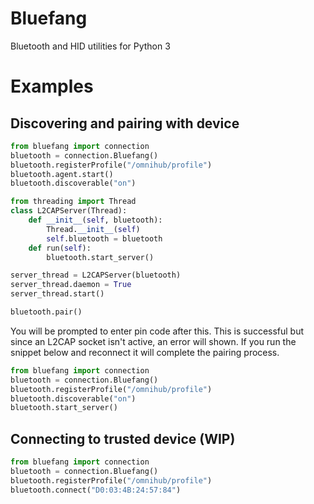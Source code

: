 # Bluefang
Bluetooth and HID utilities for Python 3

# Examples

## Discovering and pairing with device
```python
from bluefang import connection
bluetooth = connection.Bluefang()
bluetooth.registerProfile("/omnihub/profile")
bluetooth.agent.start()
bluetooth.discoverable("on")

from threading import Thread
class L2CAPServer(Thread):
    def __init__(self, bluetooth):
        Thread.__init__(self)
        self.bluetooth = bluetooth
    def run(self):
        bluetooth.start_server()

server_thread = L2CAPServer(bluetooth)
server_thread.daemon = True
server_thread.start()

bluetooth.pair()
```
You will be prompted to enter pin code after this.  This is successful but since an L2CAP socket isn't active, an
error will shown.  If you run the snippet below and reconnect it will complete the pairing process.

```python
from bluefang import connection
bluetooth = connection.Bluefang()
bluetooth.registerProfile("/omnihub/profile")
bluetooth.discoverable("on")
bluetooth.start_server()
```

## Connecting to trusted device (WIP)
```python
from bluefang import connection
bluetooth = connection.Bluefang()
bluetooth.registerProfile("/omnihub/profile")
bluetooth.connect("D0:03:4B:24:57:84")
```